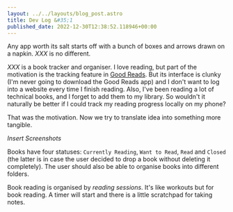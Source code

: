 ```yaml
---
layout: ../../layouts/blog_post.astro
title: Dev Log &#35;1
published_date: 2022-12-30T12:38:52.118946+00:00
---
```


Any app worth its salt starts off with a bunch of boxes and arrows drawn on a napkin. *XXX* is no different.

*XXX* is a book tracker and organiser. I love reading, but part of the motivation is the tracking feature in [Good Reads](https://www.goodreads.com). But its interface is clunky (I'm never going to download the Good Reads app) and I don't want to log into a website every time I finish reading. Also, I've been reading a lot of technical books, and I forget to add them to my library. So wouldn't it naturally be better if I could track my reading progress locally on my phone?

That was the motivation. Now we try to translate idea into something more tangible.

*Insert Screenshots*

Books have four statuses: `Currently Reading`, `Want to Read`, `Read` and `Closed` (the latter is in case the user decided to drop a book without deleting it completely). The user should also be able to organise books into different folders.

Book reading is organised by *reading sessions*. It's like workouts but for book reading. A timer will start and there is a little scratchpad for taking notes.
